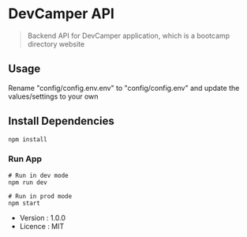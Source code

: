 # DevCamper API

>Backend API for DevCamper application, which is a bootcamp directory website


## Usage

Rename "config/config.env.env" to "config/config.env" and update the values/settings to your own

## Install Dependencies
```
npm install
```

### Run App
```
# Run in dev mode
npm run dev

# Run in prod mode
npm start
```
- Version : 1.0.0
- Licence : MIT
